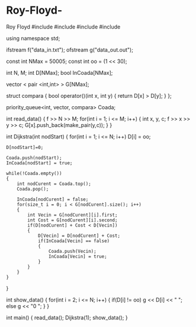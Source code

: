# Roy-Floyd-
Roy Floyd 
#include    <iostream>
#include    <fstream>
#include    <queue>
#include    <vector>

using namespace std;

ifstream f("data_in.txt");
ofstream g("data_out.out");

const int NMax = 50005;
const int oo = (1 << 30);

int N, M;
int D[NMax];
bool InCoada[NMax];

vector < pair <int,int> > G[NMax];

struct compara
{
    bool operator()(int x, int y)
    {
        return D[x] > D[y];
    }
};

priority_queue<int, vector<int>, compara> Coada;

int read_data()
{
    f >> N >> M;
    for(int i = 1; i <= M; i++)
    {
        int x, y, c;
        f >> x >> y >> c;
        G[x].push_back(make_pair(y,c));
    }
}

int Dijkstra(int nodStart)
{
    for(int i = 1; i <= N; i++)
        D[i] = oo;

    D[nodStart]=0;

    Coada.push(nodStart);
    InCoada[nodStart] = true;

    while(!Coada.empty())
    {
        int nodCurent = Coada.top();
        Coada.pop();

        InCoada[nodCurent] = false;
        for(size_t i = 0; i < G[nodCurent].size(); i++)
        {
            int Vecin = G[nodCurent][i].first;
            int Cost = G[nodCurent][i].second;
            if(D[nodCurent] + Cost < D[Vecin])
            {
                D[Vecin] = D[nodCurent] + Cost;
                if(InCoada[Vecin] == false)
                {
                    Coada.push(Vecin);
                    InCoada[Vecin] = true;
                }
            }
        }
    }
}

int show_data()
{
    for(int i = 2; i <= N; i++)
    {
        if(D[i] != oo)
            g << D[i] << " ";
        else
            g << "0 ";
    }
}

int main()
{
    read_data();
    Dijkstra(1);
    show_data();
}
